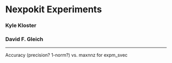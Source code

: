 Nexpokit Experiments
===============================================================================

### Kyle Kloster
### David F. Gleich

---

Accuracy (precision? 1-norm?) vs. maxnnz
for expm_svec


